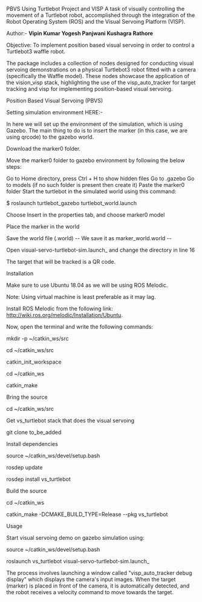 PBVS Using Turtlebot Project and VISP
A task of visually controlling the movement of a Turtlebot robot, accomplished through the integration of the Robot Operating System (ROS) and the Visual Servoing Platform (VISP).

Author:-
**Vipin Kumar
Yogesh Panjwani
Kushagra Rathore**

Objective:
To implement position based visual servoing in order to control a Turtlebot3 waffle robot.

The package includes a collection of nodes designed for conducting visual servoing demonstrations on a physical Turtlebot3 robot fitted with a camera (specifically the Waffle model). These nodes showcase the application of the vision_visp stack, highlighting the use of the visp_auto_tracker for target tracking and visp for implementing position-based visual servoing.








Position Based Visual Servoing (PBVS)

Setting simulation environment HERE:-

In here we will set up the environment of the simulation, which is using Gazebo. The main thing to do is to insert the marker (in this case, we are using qrcode) to the gazebo world.

Download the marker0 folder.

Move the marker0 folder to gazebo environment by following the below steps:

Go to Home directory, press Ctrl + H to show hidden files
Go to .gazebo
Go to models (if no such folder is present then create it)
Paste the marker0 folder
Start the turtlebot in the simulated world using this command:

$ roslaunch turtlebot_gazebo turtlebot_world.launch

Choose Insert in the properties tab, and choose marker0 model

Place the marker in the world

Save the world file (.world) -- We save it as marker_world.world --

Open visual-servo-turtlebot-sim.launch_ and change the directory in line 16

<arg name="world_name" value="[PATH TO YOUR MARKER WORLD]"/>



The target that will be tracked is a QR code. 

Installation

Make sure to use Ubuntu 18.04 as we will be using ROS Melodic.

Note: Using virtual machine is least preferable as it may lag.

Install ROS Melodic from the following link: http://wiki.ros.org/melodic/Installation/Ubuntu.

Now, open the terminal and write the following commands:

mkdir -p ~/catkin_ws/src

cd ~/catkin_ws/src

catkin_init_workspace

cd ~/catkin_ws

catkin_make

Bring the source

cd ~/catkin_ws/src

Get vs_turtlebot stack that does the visual servoing

git clone to_be_added

Install dependencies

source ~/catkin_ws/devel/setup.bash

rosdep update

rosdep install vs_turtlebot

Build the source

cd ~/catkin_ws

catkin_make -DCMAKE_BUILD_TYPE=Release --pkg vs_turtlebot

Usage

Start visual servoing demo on gazebo simulation using:

source ~/catkin_ws/devel/setup.bash

roslaunch vs_turtlebot visual-servo-turtlebot-sim.launch_

The process involves launching a window called "visp_auto_tracker debug display" which displays the camera's input images. When the target (marker) is placed in front of the camera, it is automatically detected, and the robot receives a velocity command to move towards the target.





